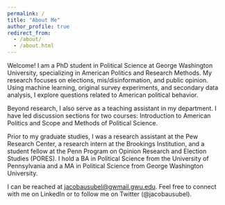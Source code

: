 ```yaml
---
permalink: /
title: "About Me"
author_profile: true
redirect_from: 
  - /about/
  - /about.html
---
```


Welcome! I am a PhD student in Political Science at George Washington University, specializing in American Politics and Research Methods. My research focuses on elections, mis/disinformation, and public opinion. Using machine learning, original survey experiments, and secondary data analysis, I explore questions related to American political behavior.

Beyond research, I also serve as a teaching assistant in my department. I have led discussion sections for two courses: Introduction to American Politics and Scope and Methods of Political Science.

Prior to my graduate studies, I was a research assistant at the Pew Research Center, a research intern at the Brookings Institution, and a student fellow at the Penn Program on Opinion Research and Election Studies (PORES). I hold a BA in Political Science from the University of Pennsylvania and a MA in Political Science from George Washington University.

I can be reached at jacobausubel@gwmail.gwu.edu. Feel free to connect with me on LinkedIn or to follow me on Twitter (@jacobausubel).
